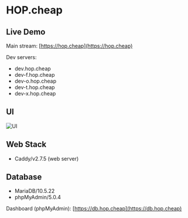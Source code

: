 # HOP.cheap


## Live Demo

Main stream:
[https://hop.cheap](https://hop.cheap)

Dev servers: 
* dev.hop.cheap
* dev-f.hop.cheap
* dev-o.hop.cheap
* dev-t.hop.cheap
* dev-x.hop.cheap

## UI

![UI](https://res.cloudinary.com/alt/image/upload/f_auto,q_auto/v1696910668/assets/bfbba6foxurlge1aska0.png)

## Web Stack

* Caddy/v2.7.5 (web server)

## Database

* MariaDB/10.5.22
* phpMyAdmin/5.0.4

Dashboard (phpMyAdmin):
[https://db.hop.cheap](https://db.hop.cheap)